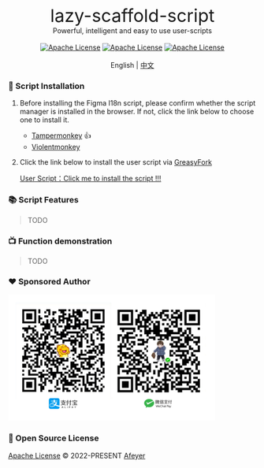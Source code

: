 <p align="center">
  <span style="font-size: 36px">lazy-scaffold-script</span>
  <br>
  Powerful, intelligent and easy to use user-scripts
  <br>
  <br>
  <a href="https://svelte.dev/"><img src="https://img.shields.io/:Svelte-3.0.0-green.svg" alt="Apache License"></a>
  <a href="https://www.typescriptlang.org/"><img src="https://img.shields.io/:TypeScript-4.0.0-yellow.svg" alt="Apache License"></a>
  <a href="https://github.com/NICEXAI/figma-i18n/blob/main/LICENSE"><img src="https://img.shields.io/:License-Apache-blue.svg" alt="Apache License"></a>
  <br>
  <br>
  English | <a href="./README-ZH.md">中文</a>
</p>


### 💽 Script Installation

1. Before installing the Figma I18n script, please confirm whether the script manager is installed in the browser. If not, click the link below to choose one to install it.
   
   * [Tampermonkey](https://www.tampermonkey.net/) 👍
   * [Violentmonkey](https://violentmonkey.github.io/get-it/)
  
2. Click the link below to install the user script via [GreasyFork](https://greasyfork.org/zh-CN)
   
   [User Script：Click me to install the script !!!](https://greasyfork.org/zh-CN/scripts/)

### 📚 Script Features

> TODO
  
### 📺 Function demonstration

> TODO

### ❤️ Sponsored Author

<img width="420" src="./docs/payment.png" />

### 📄 Open Source License

[Apache License](https://github.com/NICEXAI/figma-i18n/blob/main/LICENSE) © 2022-PRESENT [Afeyer](https://github.com/NICEXAI)